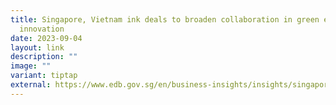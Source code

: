```yaml
---
title: Singapore, Vietnam ink deals to broaden collaboration in green economy,
  innovation
date: 2023-09-04
layout: link
description: ""
image: ""
variant: tiptap
external: https://www.edb.gov.sg/en/business-insights/insights/singapore-vietnam-ink-deals-to-broaden-collaboration-in-green-economy-innovation.html
---
```

